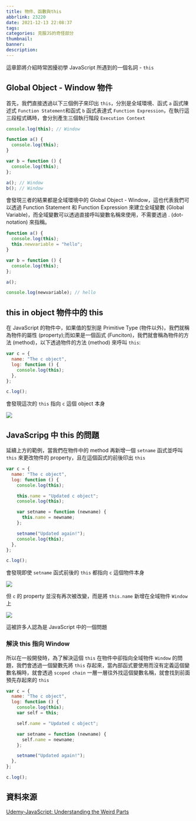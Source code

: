 ```yaml
---
title: 物件、函數與this
abbrlink: 23220
date: 2021-12-13 22:08:37
tags:
categories: 克服JS的奇怪部分
thumbnail:
banner:
description:
---
```


<!-- @format -->

這章節將介紹時常困擾初學 JavaScript 所遇到的一個名詞 - `this`

<!-- more -->

## Global Object - Window 物件

首先，我們直接透過以下三個例子來印出 `this`，分別是全域環境、函式 `a` 函式陳述式 `Function Statement`和函式 `b` 函式表達式 `Function Expression`，在執行這三段程式碼時，會分別產生三個執行階段 `Execution Context`

```js
console.log(this); // Window

function a() {
  console.log(this);
}

var b = function () {
  console.log(this);
};

a(); // Window
b(); // Window
```

會發現三者的結果都是全域環境中的 Global Object - Window，這也代表我們可以透過 Function Statement 和 Function Expression 來建立全域變數 (Global Variable)，而全域變數可以透過直接呼叫變數名稱來使用，不需要透過 . (dot-notation) 來指稱。

```js
function a() {
  console.log(this);
  this.newvariable = "hello";
}

var b = function () {
  console.log(this);
};

a();

console.log(newvariable); // hello
```

## this in object 物件中的 this

在 JavaScript 的物件中，如果值的型別是 Primitive Type (物件以外)，我們就稱為物件的屬性 (property);而如果是一個函式 (Funciton)，我們就會稱為物件的方法 (method)，以下透過物件的方法 (method) 來呼叫 `this`:

```js
var c = {
  name: "The c object",
  log: function () {
    console.log(this);
  },
};

c.log();
```

會發現這次的 `this` 指向 `c` 這個 object 本身

![](this-in-object.PNG)

## JavaScripg 中 this 的問題

延續上方的範例，當我們在物件中的 method 再新增一個 `setname` 函式並呼叫 `this` 來更改物件的 property，且在這個函式的前後印出 `this`

```js
var c = {
  name: "The c object",
  log: function () {
    console.log(this);

    this.name = "Updated c object";
    console.log(this);

    var setname = function (newname) {
      this.name = newname;
    };

    setname("Updated again!");
    console.log(this);
  },
};

c.log();
```

會發現即使 `setname` 函式前後的 `this` 都指向 `c` 這個物件本身

![](change-property.PNG)

但 `c` 的 property 並沒有再次被改變，而是將 `this.name` 新增在全域物件 `Window` 上

![](property-in-window.PNG)

這被許多人認為是 JavaScript 中的一個問題

### 解決 this 指向 Window

所以在一般開發時，為了解決這個 `this` 在物件中卻指向全域物件 `Window` 的問題，我們會透過一個變數先將 `this` 存起來，當內部函式要使用而沒有定義這個變數名稱時，就會透過 `scoped chain` 一層一層往外找這個變數名稱，就會找到前面預先存起來的 `this`

```js
var c = {
  name: "The c object",
  log: function () {
    console.log(this);
    var self = this;

    self.name = "Updated c object";

    var setname = function (newname) {
      self.name = newname;
    };

    setname("Updated again!");
  },
};

c.log();
```

## 資料來源

[Udemy-JavaScript: Understanding the Weird Parts](https://www.udemy.com/course/understand-javascript/)

